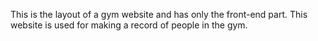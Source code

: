 This is the layout of a gym website and has only the front-end part.
This website is used for making a record of people in the gym.
